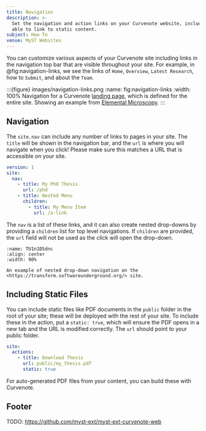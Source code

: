 ```yaml
---
title: Navigation
description: >-
  Set the navigation and action links on your Curvenote website, including being
  able to link to static content.
subject: How To
venue: MyST Websites
---
```


You can customize various aspects of your Curvenote site including links in the navigation top bar that are visible throughout your site. For example, in @fig:navigation-links, we see the links of `Home`, `Overview`, `Latest Research`, how to `Submit`, and about the `Team`.

:::{figure} images/navigation-links.png
:name: fig:navigation-links
:width: 100%
Navigation for a Curvenote [landing page](./landing-pages.md), which is defined for the entire site. Showing an example from [Elemental Microscopy](https://www.elementalmicroscopy.com/).
:::

## Navigation

The `site.nav` can include any number of links to pages in your site. The `title` will be shown in the navigation bar, and the `url` is where you will navigate when you click! Please make sure this matches a URL that is accessible on your site.

```yaml
version: 1
site:
  nav:
    - title: My PhD Thesis
      url: /phd
    - title: Nested Menu
      children:
        - title: My Menu Item
          url: /a-link
```

The `nav` is a list of these links, and it can also create nested drop-downs by providing a `children` list for top level navigations. If `children` are provided, the `url` field will not be used as the click will open the drop-down.

```{figure} images/Eh6WvY9NT46Ds4lE3OqJ-ANCBsdK2FJoQ0RPvbfqB-v1.png
:name: TU1n1D5dnc
:align: center
:width: 90%

An example of nested drop-down navigation on the <https://transform.softwareunderground.org/> site.
```

## Including Static Files

You can include static files like PDF documents in the `public` folder in the root of your site; these will be deployed with the rest of your site. To include these in the action, put a `static: true`, which will ensure the PDF opens in a new tab and the URL is modified correctly. The `url` should point to your public folder.

```yaml
site:
  actions:
    - title: Download Thesis
      url: public/my_thesis.pdf
      static: true
```

For auto-generated PDF files from your content, you can build these with Curvenote.

## Footer

TODO: https://github.com/myst-ext/myst-ext-curvenote-web
